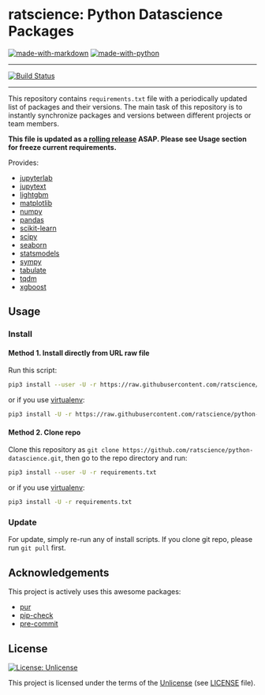 # ratscience: Python Datascience Packages

[![made-with-markdown](https://img.shields.io/badge/Made%20with-Markdown-2d2d2d.svg?style=flat-square)](http://commonmark.org)
[![made-with-python](https://img.shields.io/badge/Made%20with-Python-204A6A.svg?style=flat-square)](https://www.python.org/)

---

[![Build Status](https://travis-ci.org/ratscience/python-datascience.svg?branch=master)](https://travis-ci.org/ratscience/python-datascience)

---

This repository contains `requirements.txt` file with a periodically updated list of packages and their versions.
The main task of this repository is to instantly synchronize packages and versions between different projects or team members.

**This file is updated as a [rolling release](https://ru.wikipedia.org/wiki/Rolling_release) ASAP. Please see Usage section for freeze current requirements.**

Provides:

* [jupyterlab](https://github.com/jupyterlab/jupyterlab)
* [jupytext](https://github.com/mwouts/jupytext)
* [lightgbm](https://github.com/microsoft/LightGBM)
* [matplotlib](https://github.com/matplotlib/matplotlib)
* [numpy](https://github.com/numpy/numpy)
* [pandas](https://github.com/pandas-dev/pandas)
* [scikit-learn](https://github.com/scikit-learn/scikit-learn)
* [scipy](https://github.com/scipy/scipy)
* [seaborn](https://github.com/mwaskom/seaborn)
* [statsmodels](https://github.com/statsmodels/statsmodels)
* [sympy](https://github.com/sympy/sympy)
* [tabulate](https://github.com/astanin/python-tabulate)
* [tqdm](https://github.com/tqdm/tqdm)
* [xgboost](https://github.com/dmlc/xgboost)

## Usage

### Install

#### Method 1. Install directly from URL raw file

Run this script:

```bash
pip3 install --user -U -r https://raw.githubusercontent.com/ratscience/python-datascience/master/requirements.txt
```

or if you use [virtualenv](https://github.com/pypa/virtualenv):

```bash
pip3 install -U -r https://raw.githubusercontent.com/ratscience/python-datascience/master/requirements.txt
```

#### Method 2. Clone repo

Clone this repository as `git clone https://github.com/ratscience/python-datascience.git`, then go to the repo directory and run:

```bash
pip3 install --user -U -r requirements.txt
```

or if you use [virtualenv](https://github.com/pypa/virtualenv):

```bash
pip3 install -U -r requirements.txt
```

### Update

For update, simply re-run any of install scripts. If you clone git repo, please run `git pull` first.

## Acknowledgements

This project is actively uses this awesome packages:

* [pur](https://github.com/alanhamlett/pip-update-requirements)
* [pip-check](https://github.com/bartTC/pip-check)
* [pre-commit](https://github.com/pre-commit/pre-commit)

## License

[![License: Unlicense](https://img.shields.io/badge/License-Unlicense-green.svg?style=flat-square)](https://unlicense.org/)

This project is licensed under the terms of the [Unlicense](https://unlicense.org/) (see [LICENSE](<https://github.com/ratscience/python-datascience/blob/master/LICENSE>) file).
